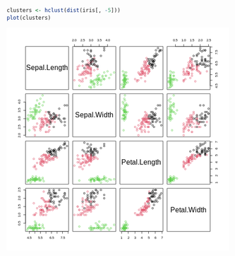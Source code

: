 

```r
clusters <- hclust(dist(iris[, -5]))
plot(clusters)
```

![plot of chunk unnamed-chunk-1](figure/unnamed-chunk-1-1.png)

